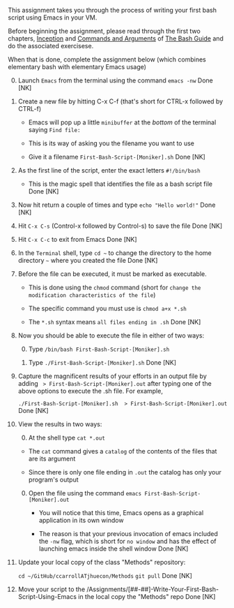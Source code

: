 
This assignment takes you through the process of writing your first bash script using Emacs in your VM.

Before beginning the assignment, please read through the first two chapters, [Inception](https://guide.bash.academy/inception/)
and [Commands and Arguments](https://guide.bash.academy/commands/) of [The Bash Guide](https://guide.bash.academy/) and
do the associated exercisese.

When that is done, complete the assignment below (which combines elementary bash with elementary Emacs usage)

0. Launch `Emacs` from the terminal using the command `emacs -nw` 
Done [NK]
0. Create a new file by hitting C-x C-f (that's short for CTRL-x followed by CTRL-f)

   * Emacs will pop up a little `minibuffer` at the _bottom_ of the terminal saying `Find file:`

   * This is its way of asking you the filename you want to use

   * Give it a filename `First-Bash-Script-[Moniker].sh`
Done [NK]
0. As the first line of the script, enter the exact letters `#!/bin/bash`

   * This is the magic spell that identifies the file as a bash script file
Done [NK]
0. Now hit return a couple of times and type `echo "Hello world!"`
Done [NK]
0. Hit `C-x C-s` (Control-x followed by Control-s) to save the file
Done [NK]
0. Hit `C-x C-c` to exit from Emacs
Done [NK]
0. In the `Terminal` shell, type `cd ~` to change the directory to the home directory `~` where you created the file
Done [NK]
0. Before the file can be executed, it must be marked as executable.

   * This is done using the `chmod` command (short for `change the modification characteristics of the file`)

   * The specific command you must use is `chmod a+x *.sh`

   * The `*.sh` syntax means `all files ending in .sh`
Done [NK]
0. Now you should be able to execute the file in either of two ways:

   0. Type `/bin/bash First-Bash-Script-[Moniker].sh`

   0. Type `./First-Bash-Script-[Moniker].sh`
Done [NK]
0. Capture the magnificent results of your efforts in an output file by adding ` > First-Bash-Script-[Moniker].out` after typing one of the above options to execute the .sh file. For example,

   `./First-Bash-Script-[Moniker].sh  > First-Bash-Script-[Moniker].out`
Done [NK]
0. View the results in two ways:

   0.  At the shell type `cat *.out`

      * The `cat` command gives a `catalog` of the contents of the files that are its argument

      * Since there is only one file ending in `.out` the catalog has only your program's output

   0. Open the file using the command `emacs First-Bash-Script-[Moniker].out`

      * You will notice that this time, Emacs opens as a graphical application in its own window

      * The reason is that your previous invocation of emacs included the `-nw` flag, which is short for `no window` and has the effect of launching emacs inside the shell window
Done [NK]
0. Update your local copy of the class "Methods" repository:

    `cd ~/GitHub/ccarrollATjhuecon/Methods`
    `git pull`
Done [NK]
0. Move your script to the /Assignments/[##-##]-Write-Your-First-Bash-Script-Using-Emacs in the
local copy the "Methods" repo
Done [NK]

